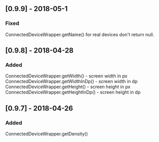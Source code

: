 ## [0.9.9] - 2018-05-1
### Fixed
ConnectedDeviceWrapper.getName() for real devices don't return null.


## [0.9.8] - 2018-04-28

### Added
ConnectedDeviceWrapper.getWidth() - screen width in px
ConnectedDeviceWrapper.getWidthInDp() - screen width in dp
ConnectedDeviceWrapper.getHeight() - screen height in px
ConnectedDeviceWrapper.getHeightInDp() - screen height in dp


## [0.9.7] - 2018-04-26

### Added
ConnectedDeviceWrapper.getDensity()

